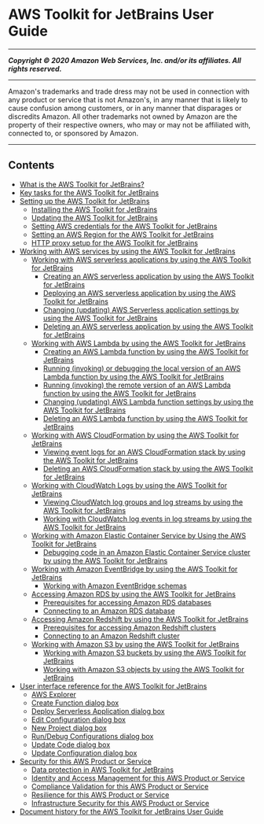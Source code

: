 # AWS Toolkit for JetBrains User Guide

-----
*****Copyright &copy; 2020 Amazon Web Services, Inc. and/or its affiliates. All rights reserved.*****

-----
Amazon's trademarks and trade dress may not be used in 
     connection with any product or service that is not Amazon's, 
     in any manner that is likely to cause confusion among customers, 
     or in any manner that disparages or discredits Amazon. All other 
     trademarks not owned by Amazon are the property of their respective
     owners, who may or may not be affiliated with, connected to, or 
     sponsored by Amazon.

-----
## Contents
+ [What is the AWS Toolkit for JetBrains?](welcome.md)
+ [Key tasks for the AWS Toolkit for JetBrains](key-tasks.md)
+ [Setting up the AWS Toolkit for JetBrains](getting-started.md)
   + [Installing the AWS Toolkit for JetBrains](setup-toolkit.md)
   + [Updating the AWS Toolkit for JetBrains](update-toolkit.md)
   + [Setting AWS credentials for the AWS Toolkit for JetBrains](setup-credentials.md)
   + [Setting an AWS Region for the AWS Toolkit for JetBrains](setup-region.md)
   + [HTTP proxy setup for the AWS Toolkit for JetBrains](setup-http-proxy.md)
+ [Working with AWS services by using the AWS Toolkit for JetBrains](working-with-aws.md)
   + [Working with AWS serverless applications by using the AWS Toolkit for JetBrains](sam.md)
      + [Creating an AWS serverless application by using the AWS Toolkit for JetBrains](deploy-serverless-app.md)
      + [Deploying an AWS serverless application by using the AWS Toolkit for JetBrains](sam-deploy.md)
      + [Changing (updating) AWS Serverless application settings by using the AWS Toolkit for JetBrains](sam-update.md)
      + [Deleting an AWS serverless application by using the AWS Toolkit for JetBrains](sam-delete.md)
   + [Working with AWS Lambda by using the AWS Toolkit for JetBrains](building-lambda.md)
      + [Creating an AWS Lambda function by using the AWS Toolkit for JetBrains](create-new-lambda.md)
      + [Running (invoking) or debugging the local version of an AWS Lambda function by using the AWS Toolkit for JetBrains](invoke-lambda.md)
      + [Running (invoking) the remote version of an AWS Lambda function by using the AWS Toolkit for JetBrains](lambda-remote.md)
      + [Changing (updating) AWS Lambda function settings by using the AWS Toolkit for JetBrains](lambda-update.md)
      + [Deleting an AWS Lambda function by using the AWS Toolkit for JetBrains](lambda-delete.md)
   + [Working with AWS CloudFormation by using the AWS Toolkit for JetBrains](cloudformation.md)
      + [Viewing event logs for an AWS CloudFormation stack by using the AWS Toolkit for JetBrains](cloudformation-logs.md)
      + [Deleting an AWS CloudFormation stack by using the AWS Toolkit for JetBrains](cloudformation-delete.md)
   + [Working with CloudWatch Logs by using the AWS Toolkit for JetBrains](building-cloudwatch.md)
      + [Viewing CloudWatch log groups and log streams by using the AWS Toolkit for JetBrains](viewing-CloudWatch-logs.md)
      + [Working with CloudWatch log events in log streams by using the AWS Toolkit for JetBrains](working-CloudWatch-log-events.md)
   + [Working with Amazon Elastic Container Service by Using the AWS Toolkit for JetBrains](ecs.md)
      + [Debugging code in an Amazon Elastic Container Service cluster by using the AWS Toolkit for JetBrains](ecs-debug.md)
   + [Working with Amazon EventBridge by using the AWS Toolkit for JetBrains](eventbridge.md)
      + [Working with Amazon EventBridge schemas](eventbridge-schemas.md)
   + [Accessing Amazon RDS by using the AWS Toolkit for JetBrains](accessing-rds.md)
      + [Prerequisites for accessing Amazon RDS databases](rds-access-prerequisities.md)
      + [Connecting to an Amazon RDS database](rds-connection.md)
   + [Accessing Amazon Redshift by using the AWS Toolkit for JetBrains](accessing-redshift.md)
      + [Prerequisites for accessing Amazon Redshift clusters](redshift-access-prerequisities.md)
      + [Connecting to an Amazon Redshift cluster](redshift-connection.md)
   + [Working with Amazon S3 by using the AWS Toolkit for JetBrains](building-S3.md)
      + [Working with Amazon S3 buckets by using the AWS Toolkit for JetBrains](work-with-S3-buckets.md)
      + [Working with Amazon S3 objects by using the AWS Toolkit for JetBrains](work-with-S3-objects.md)
+ [User interface reference for the AWS Toolkit for JetBrains](ui-reference.md)
   + [AWS Explorer](aws-explorer.md)
   + [Create Function dialog box](create-function-dialog.md)
   + [Deploy Serverless Application dialog box](deploy-serverless-application-dialog.md)
   + [Edit Configuration dialog box](edit-configuration-dialog.md)
   + [New Project dialog box](new-project-dialog.md)
   + [Run/Debug Configurations dialog box](run-debug-configurations-dialog.md)
   + [Update Code dialog box](update-code-dialog.md)
   + [Update Configuration dialog box](update-configuration-dialog.md)
+ [Security for this AWS Product or Service](security.md)
   + [Data protection in AWS Toolkit for JetBrains](data-protection.md)
   + [Identity and Access Management for this AWS Product or Service](security-iam.md)
   + [Compliance Validation for this AWS Product or Service](compliance-validation.md)
   + [Resilience for this AWS Product or Service](disaster-recovery-resiliency.md)
   + [Infrastructure Security for this AWS Product or Service](infrastructure-security.md)
+ [Document history for the AWS Toolkit for JetBrains User Guide](doc-history.md)